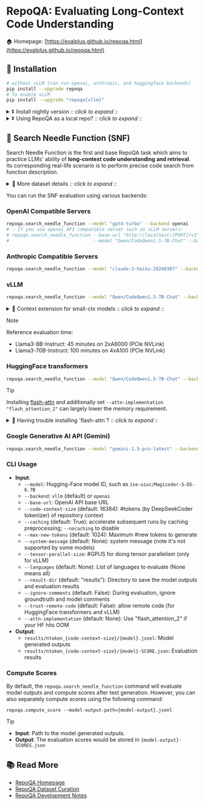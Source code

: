 # RepoQA: Evaluating Long-Context Code Understanding

🏠 Homepage: [https://evalplus.github.io/repoqa.html](https://evalplus.github.io/repoqa.html)

## 🚀 Installation

```bash
# without vLLM (can run openai, anthropic, and huggingface backends)
pip install --upgrade repoqa
# To enable vLLM
pip install --upgrade "repoqa[vllm]"
```

<details><summary>⏬ Install nightly version <i>:: click to expand ::</i></summary>
<div>

```bash
pip install --upgrade "git+https://github.com/evalplus/repoqa.git"                 # without vLLM
pip install --upgrade "repoqa[vllm] @ git+https://github.com/evalplus/repoqa@main" # with vLLM
```

</div>
</details>

<details><summary>⏬ Using RepoQA as a local repo? <i>:: click to expand ::</i></summary>
<div>

```bash
git clone https://github.com/evalplus/repoqa.git
cd repoqa
export PYTHONPATH=$PYTHONPATH:$(pwd)
pip install -r requirements.txt
```

</div>
</details>

## 🏁 Search Needle Function (SNF)

Search Needle Function is the first and base RepoQA task which aims to practice LLMs' ability of **long-context code understanding and retrieval**.
Its corresponding real-life scenario is to perform precise code search from function description.

<details><summary>🔎 More dataset details <i>:: click to expand ::</i></summary>
<div>

> [!Note]
>
> SNF includes 500 tests (5 programming languages x 10 repos x 10 needle functions) where an LLM is given:
>
> 1. A large code context sorted in file dependency
> 2. A NL description of the needle function without revealing keywords like function names
> 3. An instruction to retrieve the described function
>
> The evaluator passes a test if the searched function is syntactically closest to the ground-truth compared against
> other functions (systematically parsed by `treesitter`) and the similarity is greater than a user defined threshold (by default 0.8).

</div>
</details>

You can run the SNF evaluation using various backends:

### OpenAI Compatible Servers

```bash
repoqa.search_needle_function --model "gpt4-turbo" --backend openai
# 💡 If you use openai API compatible server such as vLLM servers:
# repoqa.search_needle_function --base-url "http://localhost:[PORT]/v1" \
#                               --model "Qwen/CodeQwen1.5-7B-Chat" --backend openai
```

### Anthropic Compatible Servers

```bash
repoqa.search_needle_function --model "claude-3-haiku-20240307" --backend anthropic
```

### vLLM

```bash
repoqa.search_needle_function --model "Qwen/CodeQwen1.5-7B-Chat" --backend vllm
```

<details><summary>🔎 Context extension for small-ctx models <i>:: click to expand ::</i></summary>
<div>

> [!Tip]
>
> There are two ways to unlock a model's context at inference time:
>
> 1. **Direct Extension**: Edit `max_positional_embedding` of the model's `config.json` (e.g., `hub/models--meta-llama--Meta-Llama-3-8B-Instruct/snapshots/[hash]/config.json`) to something like `22528`.
> 2. **[Dynamic RoPE Scaling](https://blog.eleuther.ai/yarn/#dynamic-scaling)**:
>    To extend `Meta-Llama-3-8B-Instruct` from 8k to 32k (4x), edit the `config.json`:
>
> `"rope_scaling": {"type": "dynamic", "factor": 4.0}`
>
> Note: This works for vLLM `<0.4.3` and HuggingFace transformers. RepoQA will automatically configure dynamic RoPE for vLLM `>= 0.4.3`

</div>
</details>

> [!Note]
>
> Reference evaluation time:
>
> - Llama3-8B-Instruct: 45 minutes on 2xA6000 (PCIe NVLink)
> - Llama3-70B-Instruct: 100 minutes on 4xA100 (PCIe NVLink)

### HuggingFace transformers

```bash
repoqa.search_needle_function --model "Qwen/CodeQwen1.5-7B-Chat" --backend hf --trust-remote-code
```

> [!Tip]
>
> Installing [flash-attn](https://github.com/Dao-AILab/flash-attention) and
> additionally set `--attn-implementation "flash_attention_2"` can largely
> lower the memory requirement.

<details><summary>🔨 Having trouble installing `flash-attn`? <i>:: click to expand ::</i></summary>
<div>

> [!Tip]
>
> If you have trouble with `pip install flash-attn --no-build-isolation`,
> you can try to directly use [pre-built wheels](https://github.com/Dao-AILab/flash-attention/releases):
>
> ```
> export FLASH_ATTN_VER=2.5.8 # check latest version at https://github.com/Dao-AILab/flash-attention/releases
> export CUDA_VER="cu122"     # check available ones at https://github.com/Dao-AILab/flash-attention/releases
> export TORCH_VER=$(python -c "import torch; print('.'.join(torch.__version__.split('.')[:2]))")
> export PY_VER=$(python -c "import platform; print(''.join(platform.python_version().split('.')[:2]))")
> export OS_ARCH=$(python -c "import platform; print(f'{platform.system().lower()}_{platform.machine()}')")
>
> export WHEEL=flash_attn-${FLASH_ATTN_VER}+${CUDA_VER}torch${TORCH_VER}cxx11abiFALSE-cp${PY_VER}-cp${PY_VER}-${OS_ARCH}.whl
> wget https://github.com/Dao-AILab/flash-attention/releases/download/v${FLASH_ATTN_VER}/${WHEEL}
> pip install ${WHEEL}
> ```

</div>
</details>

### Google Generative AI API (Gemini)

```bash
repoqa.search_needle_function --model "gemini-1.5-pro-latest" --backend google
```

### CLI Usage

- **Input**:
  - `--model`: Hugging-Face model ID, such as `ise-uiuc/Magicoder-S-DS-6.7B`
  - `--backend`: `vllm` (default) or `openai`
  - `--base-url`: OpenAI API base URL
  - `--code-context-size` (default: 16384): #tokens (by DeepSeekCoder tokenizer) of repository context
  - `--caching` (default: True): accelerate subsequent runs by caching preprocessing; `--nocaching` to disable
  - `--max-new-tokens` (default: 1024): Maximum #new tokens to generate
  - `--system-message` (default: None): system message (note it's not supported by some models)
  - `--tensor-parallel-size`: #GPUS for doing tensor parallelism (only for vLLM)
  - `--languages` (default: None): List of languages to evaluate (None means all)
  - `--result-dir` (default: "results"): Directory to save the model outputs and evaluation results
  - `--ignore-comments` (default: False): During evaluation, ignore groundtruth and model comments
  - `--trust-remote-code` (default: False): allow remote code (for HuggingFace transformers and vLLM)
  - `--attn-implementation` (default: None): Use "flash_attention_2" if your HF hits OOM
- **Output**:
  - `results/ntoken_{code-context-size}/{model}.jsonl`: Model generated outputs
  - `results/ntoken_{code-context-size}/{model}-SCORE.json`: Evaluation results

### Compute Scores

By default, the `repoqa.search_needle_function` command will evaluate model outputs and compute scores after text generation.
However, you can also separately compute scores using the following command:

```shell
repoqa.compute_score --model-output-path={model-output}.jsonl
```

> [!Tip]
>
> - **Input**: Path to the model generated outputs.
> - **Output**: The evaluation scores would be stored in `{model-output}-SCORES.json`

## 📚 Read More

- [RepoQA Homepage](https://evalplus.github.io/repoqa.html)
- [RepoQA Dataset Curation](docs/curate_dataset.md)
- [RepoQA Development Notes](docs/dev_note.md)
